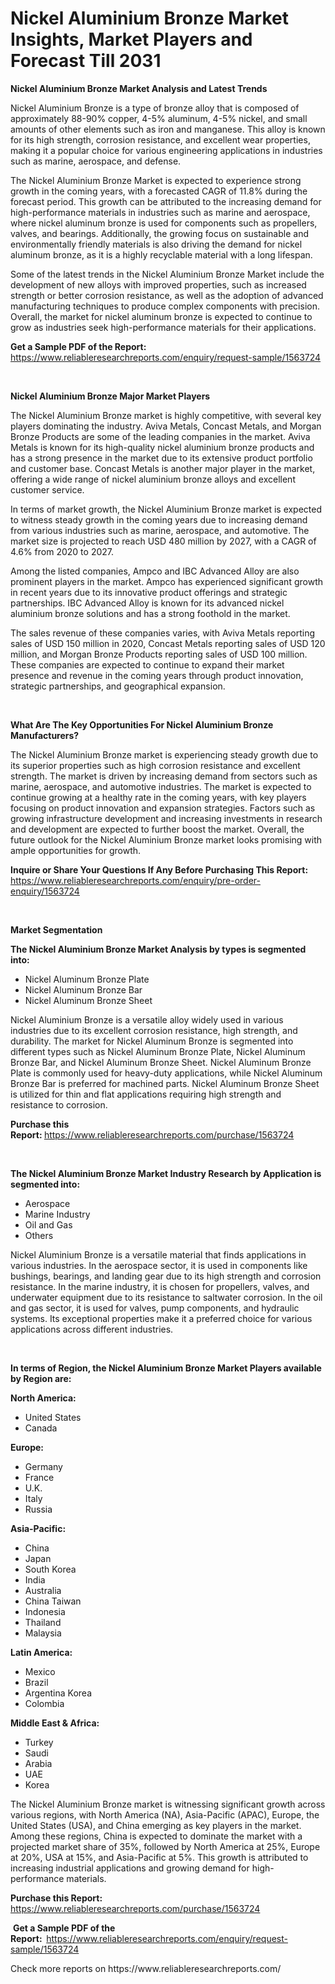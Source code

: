 <p><h1>Nickel Aluminium Bronze Market Insights, Market Players and Forecast Till 2031</h1></p><p><strong>Nickel Aluminium Bronze Market Analysis and Latest Trends</strong></p>
<p><p>Nickel Aluminium Bronze is a type of bronze alloy that is composed of approximately 88-90% copper, 4-5% aluminum, 4-5% nickel, and small amounts of other elements such as iron and manganese. This alloy is known for its high strength, corrosion resistance, and excellent wear properties, making it a popular choice for various engineering applications in industries such as marine, aerospace, and defense.</p><p>The Nickel Aluminium Bronze Market is expected to experience strong growth in the coming years, with a forecasted CAGR of 11.8% during the forecast period. This growth can be attributed to the increasing demand for high-performance materials in industries such as marine and aerospace, where nickel aluminum bronze is used for components such as propellers, valves, and bearings. Additionally, the growing focus on sustainable and environmentally friendly materials is also driving the demand for nickel aluminum bronze, as it is a highly recyclable material with a long lifespan.</p><p>Some of the latest trends in the Nickel Aluminium Bronze Market include the development of new alloys with improved properties, such as increased strength or better corrosion resistance, as well as the adoption of advanced manufacturing techniques to produce complex components with precision. Overall, the market for nickel aluminum bronze is expected to continue to grow as industries seek high-performance materials for their applications.</p></p>
<p><strong>Get a Sample PDF of the Report:&nbsp;</strong> <a href="https://www.reliableresearchreports.com/enquiry/request-sample/1563724">https://www.reliableresearchreports.com/enquiry/request-sample/1563724</a></p>
<p>&nbsp;</p>
<p><strong>Nickel Aluminium Bronze Major Market Players</strong></p>
<p><p>The Nickel Aluminium Bronze market is highly competitive, with several key players dominating the industry. Aviva Metals, Concast Metals, and Morgan Bronze Products are some of the leading companies in the market. Aviva Metals is known for its high-quality nickel aluminium bronze products and has a strong presence in the market due to its extensive product portfolio and customer base. Concast Metals is another major player in the market, offering a wide range of nickel aluminium bronze alloys and excellent customer service.</p><p>In terms of market growth, the Nickel Aluminium Bronze market is expected to witness steady growth in the coming years due to increasing demand from various industries such as marine, aerospace, and automotive. The market size is projected to reach USD 480 million by 2027, with a CAGR of 4.6% from 2020 to 2027.</p><p>Among the listed companies, Ampco and IBC Advanced Alloy are also prominent players in the market. Ampco has experienced significant growth in recent years due to its innovative product offerings and strategic partnerships. IBC Advanced Alloy is known for its advanced nickel aluminium bronze solutions and has a strong foothold in the market.</p><p>The sales revenue of these companies varies, with Aviva Metals reporting sales of USD 150 million in 2020, Concast Metals reporting sales of USD 120 million, and Morgan Bronze Products reporting sales of USD 100 million. These companies are expected to continue to expand their market presence and revenue in the coming years through product innovation, strategic partnerships, and geographical expansion.</p></p>
<p>&nbsp;</p>
<p><strong>What Are The Key Opportunities For Nickel Aluminium Bronze Manufacturers?</strong></p>
<p><p>The Nickel Aluminium Bronze market is experiencing steady growth due to its superior properties such as high corrosion resistance and excellent strength. The market is driven by increasing demand from sectors such as marine, aerospace, and automotive industries. The market is expected to continue growing at a healthy rate in the coming years, with key players focusing on product innovation and expansion strategies. Factors such as growing infrastructure development and increasing investments in research and development are expected to further boost the market. Overall, the future outlook for the Nickel Aluminium Bronze market looks promising with ample opportunities for growth.</p></p>
<p><strong>Inquire or Share Your Questions If Any Before Purchasing This Report:</strong> <a href="https://www.reliableresearchreports.com/enquiry/pre-order-enquiry/1563724">https://www.reliableresearchreports.com/enquiry/pre-order-enquiry/1563724</a></p>
<p>&nbsp;</p>
<p><strong>Market Segmentation</strong></p>
<p><strong>The Nickel Aluminium Bronze Market Analysis by types is segmented into:</strong></p>
<p><ul><li>Nickel Aluminum Bronze Plate</li><li>Nickel Aluminum Bronze Bar</li><li>Nickel Aluminum Bronze Sheet</li></ul></p>
<p><p>Nickel Aluminium Bronze is a versatile alloy widely used in various industries due to its excellent corrosion resistance, high strength, and durability. The market for Nickel Aluminum Bronze is segmented into different types such as Nickel Aluminum Bronze Plate, Nickel Aluminum Bronze Bar, and Nickel Aluminum Bronze Sheet. Nickel Aluminum Bronze Plate is commonly used for heavy-duty applications, while Nickel Aluminum Bronze Bar is preferred for machined parts. Nickel Aluminum Bronze Sheet is utilized for thin and flat applications requiring high strength and resistance to corrosion.</p></p>
<p><strong>Purchase this Report:&nbsp;</strong><a href="https://www.reliableresearchreports.com/purchase/1563724">https://www.reliableresearchreports.com/purchase/1563724</a></p>
<p>&nbsp;</p>
<p><strong>The Nickel Aluminium Bronze Market Industry Research by Application is segmented into:</strong></p>
<p><ul><li>Aerospace</li><li>Marine Industry</li><li>Oil and Gas</li><li>Others</li></ul></p>
<p><p>Nickel Aluminium Bronze is a versatile material that finds applications in various industries. In the aerospace sector, it is used in components like bushings, bearings, and landing gear due to its high strength and corrosion resistance. In the marine industry, it is chosen for propellers, valves, and underwater equipment due to its resistance to saltwater corrosion. In the oil and gas sector, it is used for valves, pump components, and hydraulic systems. Its exceptional properties make it a preferred choice for various applications across different industries.</p></p>
<p>&nbsp;</p>
<p><strong>In terms of Region, the Nickel Aluminium Bronze Market Players available by Region are:</strong></p>
<p>
    <p> <strong> North America: </strong>
        <ul>
            <li>United States</li>
            <li>Canada</li>
        </ul>
        </p> 
    <p> <strong> Europe: </strong>
        <ul>
            <li>Germany</li>
            <li>France</li>
            <li>U.K.</li>
            <li>Italy</li>
            <li>Russia</li>
        </ul>
        </p> 
    <p> <strong> Asia-Pacific: </strong>
        <ul>
            <li>China</li>
            <li>Japan</li>
            <li>South Korea</li>
            <li>India</li>
            <li>Australia</li>
            <li>China Taiwan</li>
            <li>Indonesia</li>
            <li>Thailand</li>
            <li>Malaysia</li>
        </ul>
        </p> 
    <p> <strong> Latin America: </strong>
        <ul>
            <li>Mexico</li>
            <li>Brazil</li>
            <li>Argentina Korea</li>
            <li>Colombia</li>
        </ul>
        </p> 
    <p> <strong> Middle East & Africa: </strong>
        <ul>
            <li>Turkey</li>
            <li>Saudi</li>
            <li>Arabia</li>
            <li>UAE</li>
            <li>Korea</li>
        </ul>
    </p>
    </p>
<p><p>The Nickel Aluminium Bronze market is witnessing significant growth across various regions, with North America (NA), Asia-Pacific (APAC), Europe, the United States (USA), and China emerging as key players in the market. Among these regions, China is expected to dominate the market with a projected market share of 35%, followed by North America at 25%, Europe at 20%, USA at 15%, and Asia-Pacific at 5%. This growth is attributed to increasing industrial applications and growing demand for high-performance materials.</p></p>
<p><strong>Purchase this Report: </strong><a href="https://www.reliableresearchreports.com/purchase/1563724">https://www.reliableresearchreports.com/purchase/1563724</a></p>
<p>&nbsp;<strong>Get a Sample PDF of the Report:&nbsp;&nbsp;</strong><a href="https://www.reliableresearchreports.com/enquiry/request-sample/1563724">https://www.reliableresearchreports.com/enquiry/request-sample/1563724</a></p>
<p><strong></strong></p>
<p>Check more reports on https://www.reliableresearchreports.com/</p>